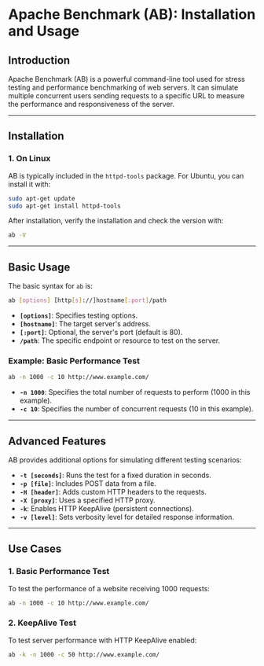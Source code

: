 # Apache Benchmark (AB): Installation and Usage

## Introduction
Apache Benchmark (AB) is a powerful command-line tool used for stress testing and performance benchmarking of web servers. It can simulate multiple concurrent users sending requests to a specific URL to measure the performance and responsiveness of the server.

---

## Installation

### 1. On Linux
AB is typically included in the `httpd-tools` package. For Ubuntu, you can install it with:
```bash
sudo apt-get update
sudo apt-get install httpd-tools
```

After installation, verify the installation and check the version with:
```bash
ab -V
```

---

## Basic Usage
The basic syntax for `ab` is:

```bash
ab [options] [http[s]://]hostname[:port]/path
```

- **`[options]`**: Specifies testing options.
- **`[hostname]`**: The target server's address.
- **`[:port]`**: Optional, the server's port (default is 80).
- **`/path`**: The specific endpoint or resource to test on the server.

### Example: Basic Performance Test
```bash
ab -n 1000 -c 10 http://www.example.com/
```
- **`-n 1000`**: Specifies the total number of requests to perform (1000 in this example).
- **`-c 10`**: Specifies the number of concurrent requests (10 in this example).

---

## Advanced Features
AB provides additional options for simulating different testing scenarios:

- **`-t [seconds]`**: Runs the test for a fixed duration in seconds.
- **`-p [file]`**: Includes POST data from a file.
- **`-H [header]`**: Adds custom HTTP headers to the requests.
- **`-X [proxy]`**: Uses a specified HTTP proxy.
- **`-k`**: Enables HTTP KeepAlive (persistent connections).
- **`-v [level]`**: Sets verbosity level for detailed response information.

---

## Use Cases

### 1. Basic Performance Test
To test the performance of a website receiving 1000 requests:
```bash
ab -n 1000 -c 10 http://www.example.com/
```

### 2. KeepAlive Test
To test server performance with HTTP KeepAlive enabled:
```bash
ab -k -n 1000 -c 50 http://www.example.com/
```


```